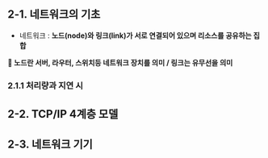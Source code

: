 ## 2-1. 네트워크의 기초


* 네트워크 : <b>노드(node)<b>와 <b>링크(link)<b>가 서로 연결되어 있으며 리소스를 공유하는 집합
 
 
  노드란 서버, 라우터, 스위치등 네트워크 장치를 의미 / 링크는 유무선을 의미

### 2.1.1 처리량과 지연 시

## 2-2. TCP/IP 4계층 모델

## 2-3. 네트워크 기기
